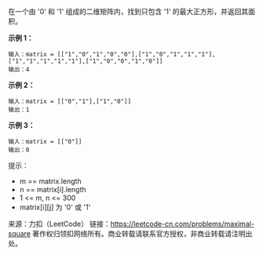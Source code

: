 在一个由 '0' 和 '1' 组成的二维矩阵内，找到只包含 '1' 的最大正方形，并返回其面积。


**示例 1：**

```
输入：matrix = [["1","0","1","0","0"],["1","0","1","1","1"],["1","1","1","1","1"],["1","0","0","1","0"]]
输出：4
```
**示例 2：**

```
输入：matrix = [["0","1"],["1","0"]]
输出：1
```
**示例 3：**
```
输入：matrix = [["0"]]
输出：0
```

提示：

* m == matrix.length
* n == matrix[i].length
* 1 <= m, n <= 300
* matrix[i][j] 为 '0' 或 '1'



来源：力扣（LeetCode）
链接：https://leetcode-cn.com/problems/maximal-square
著作权归领扣网络所有。商业转载请联系官方授权，非商业转载请注明出处。